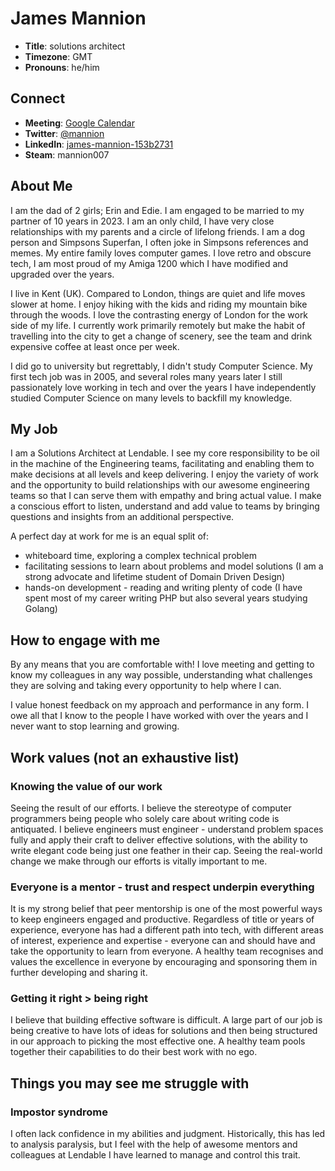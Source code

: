 # James Mannion

- **Title**: solutions architect
- **Timezone**: GMT
- **Pronouns**: he/him

## Connect
- **Meeting**: [Google Calendar](https://calendar.google.com/calendar/u/0?cid=amFtZXMubWFubmlvbkBsZW5kYWJsZS5jby51aw)
- **Twitter**: [@mannion](https://twitter.com/mannion)
- **LinkedIn**: [james-mannion-153b2731](https://www.linkedin.com/in/james-mannion-153b2731/)
- **Steam**: mannion007

## About Me

I am the dad of 2 girls; Erin and Edie. I am engaged to be married to my partner of 10 years in 2023. I am an only child, I have very close relationships with my parents and a circle of lifelong friends. I am a dog person and Simpsons Superfan, I often joke in Simpsons references and memes. My entire family loves computer games. I love retro and obscure tech, I am most proud of my Amiga 1200 which I have modified and upgraded over the years.

I live in Kent (UK). Compared to London, things are quiet and life moves slower at home. I enjoy hiking with the kids and riding my mountain bike through the woods. I love the contrasting energy of London for the work side of my life. I currently work primarily remotely but make the habit of travelling into the city to get a change of scenery, see the team and drink expensive coffee at least once per week.

I did go to university but regrettably, I didn't study Computer Science. My first tech job was in 2005, and several roles many years later I still passionately love working in tech and over the years I have independently studied Computer Science on many levels to backfill my knowledge.

## My Job

I am a Solutions Architect at Lendable. I see my core responsibility to be oil in the machine of the Engineering teams, facilitating and enabling them to make decisions at all levels and keep delivering. I enjoy the variety of work and the opportunity to build relationships with our awesome engineering teams so that I can serve them with empathy and bring actual value. I make a conscious effort to listen, understand and add value to teams by bringing questions and insights from an additional perspective.

A perfect day at work for me is an equal split of:
- whiteboard time, exploring a complex technical problem
- facilitating sessions to learn about problems and model solutions (I am a strong advocate and lifetime student of Domain Driven Design)
- hands-on development - reading and writing plenty of code (I have spent most of my career writing PHP but also several years studying Golang)

## How to engage with me

By any means that you are comfortable with! I love meeting and getting to know my colleagues in any way possible, understanding what challenges they are solving and taking every opportunity to help where I can.

I value honest feedback on my approach and performance in any form. I owe all that I know to the people I have worked with over the years and I never want to stop learning and growing.

## Work values (not an exhaustive list)

### Knowing the value of our work

Seeing the result of our efforts. I believe the stereotype of computer programmers being people who solely care about writing code is antiquated. I believe engineers must engineer - understand problem spaces fully and apply their craft to deliver effective solutions, with the ability to write elegant code being just one feather in their cap. Seeing the real-world change we make through our efforts is vitally important to me.

### Everyone is a mentor - trust and respect underpin everything

It is my strong belief that peer mentorship is one of the most powerful ways to keep engineers engaged and productive. Regardless of title or years of experience, everyone has had a different path into tech, with different areas of interest, experience and expertise - everyone can and should have and take the opportunity to learn from everyone. A healthy team recognises and values the excellence in everyone by encouraging and sponsoring them in further developing and sharing it.

### Getting it right > being right

I believe that building effective software is difficult. A large part of our job is being creative to have lots of ideas for solutions and then being structured in our approach to picking the most effective one. A healthy team pools together their capabilities to do their best work with no ego.

## Things you may see me struggle with

### Impostor syndrome
I often lack confidence in my abilities and judgment. Historically, this has led to analysis paralysis, but I feel with the help of awesome mentors and colleagues at Lendable I have learned to manage and control this trait.
